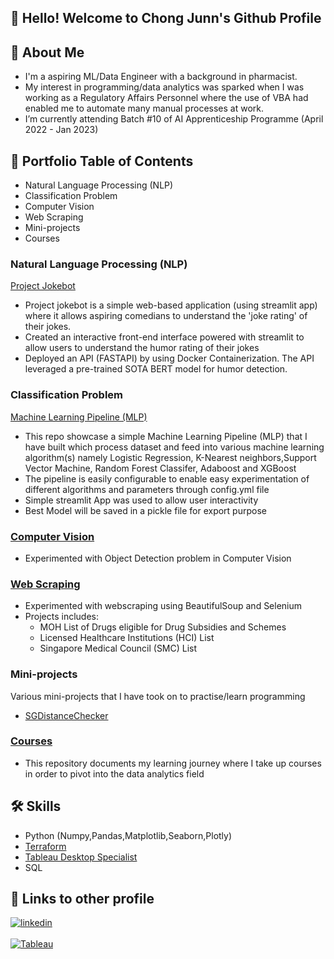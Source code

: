 ## 👋 Hello! Welcome to Chong Junn's Github Profile 

## 🚀 About Me
- I'm a aspiring ML/Data Engineer with a background in pharmacist.
- My interest in programming/data analytics was sparked when I was working as a Regulatory Affairs Personnel where the use of VBA had enabled me to automate many manual processes at work. 
- I’m currently attending Batch #10 of AI Apprenticeship Programme (April 2022 - Jan 2023)

## 🌱  Portfolio Table of Contents
- Natural Language Processing (NLP)
- Classification Problem
- Computer Vision
- Web Scraping
- Mini-projects
- Courses

<a id='nlp'></a>
###  Natural Language Processing (NLP) 

[Project Jokebot](https://github.com/chongjunn-tech/project-jokebot)
- Project jokebot is a simple web-based application (using streamlit app) where it allows aspiring comedians to understand the 'joke rating' of their jokes.
- Created an interactive front-end interface powered with streamlit to allow users to understand the humor rating of their jokes
- Deployed an API (FASTAPI) by using Docker Containerization. The API leveraged a pre-trained SOTA BERT model for humor detection.

### Classification Problem
<a href=https://github.com/chongjunn-tech/MLP>Machine Learning Pipeline (MLP)</a>
- This repo showcase a simple Machine Learning Pipeline (MLP) that I have built which process dataset and feed into various machine learning algorithm(s) namely Logistic Regression, K-Nearest neighbors,Support Vector Machine, Random Forest Classifer, Adaboost and XGBoost
- The pipeline is easily configurable to enable easy experimentation of different algorithms and parameters through config.yml file
- Simple streamlit App was used to allow user interactivity
- Best Model will be saved in a pickle file for export purpose

<a id='CV'></a>
### <a href=https://github.com/chongjunn-tech/Computer_Vision>Computer Vision</a>
- Experimented with Object Detection problem in Computer Vision

<a id='webscraping'></a>
### <a href=https://github.com/chongjunn-tech/webscraping>Web Scraping</a>
- Experimented with webscraping using BeautifulSoup and Selenium
- Projects includes:
  - MOH List of Drugs eligible for Drug Subsidies and Schemes
  - Licensed Healthcare Institutions (HCI) List
  -  Singapore Medical Council (SMC) List   

<a id='Mini-projects'></a>
### Mini-projects
Various mini-projects that I have took on to practise/learn programming
- <a href=https://github.com/chongjunn-tech/SGDistanceChecker>SGDistanceChecker</a>
  
<a id='courses'></a>
### <a href=https://github.com/chongjunn-tech/data-analyst-journey>Courses</a>
- This repository documents my learning journey where I take up courses in order to pivot into the data analytics field

## 🛠 Skills
- Python (Numpy,Pandas,Matplotlib,Seaborn,Plotly)
- [Terraform](https://www.credly.com/badges/ec9321d8-3db8-4332-aa11-348a8521605c/public_url)
- [Tableau Desktop Specialist](https://www.credly.com/badges/c11bc2e5-4f23-42c3-93d5-ba06c4b782cc/public_url)
- SQL

## 🔗 Links to other profile
[![linkedin](https://img.shields.io/badge/linkedin-0A66C2?style=for-the-badge&logo=linkedin&logoColor=white)](https://www.linkedin.com/in/chong-junn/)
<br></br>
[![Tableau](https://img.shields.io/badge/-Tableau-orange)](https://public.tableau.com/app/profile/chong.junn)









<!--
**chongjunn-tech/chongjunn-tech** is a ✨ _special_ ✨ repository because its `README.md` (this file) appears on your GitHub profile.

Here are some ideas to get you started:

- 🔭 I’m currently working on ...
- 🌱 I’m currently learning ...
- 👯 I’m looking to collaborate on ...
- 🤔 I’m looking for help with ...
- 💬 Ask me about ...
- 📫 How to reach me: ...
- 😄 Pronouns: ...
- ⚡ Fun fact: ...
-->
